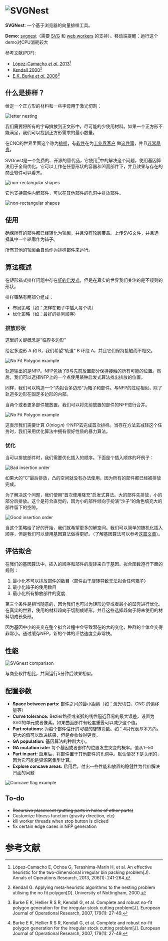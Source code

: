 # ![SVGNest](http://svgnest.com/github/logo2.png)

**SVGNest**: 一个基于浏览器的向量排样工具。

**Demo:** [svgnest](http://svgnest.com)（需要 [SVG](https://developer.mozilla.org/en-US/docs/Web/SVG) 和 [web workers](https://developer.mozilla.org/en-US/docs/Web/API/Web_Workers_API/Using_web_workers) 的支持）。移动端提醒：运行这个demo对CPU消耗较大

参考文献(PDF):

- [López-Camacho *et al.* 2013[^López-Camacho,2013]](http://www.cs.stir.ac.uk/~goc/papers/EffectiveHueristic2DAOR2013.pdf)
- [Kendall 2000](http://www.graham-kendall.com/papers/k2001.pdf)[^Kendall,2000]
- [E.K. Burke *et al.* 2006](http://citeseerx.ist.psu.edu/viewdoc/download?doi=10.1.1.440.379&rep=rep1&type=pdf)[^Burke,2006]

## 什么是排样？

给定一个正方形的材料和一些字母用于激光切割：

![letter nesting](http://svgnest.com/github/letters.png)

我们需要将所有的字母排放到正文形中，尽可能的少使用材料。如果一个正方形不能满足，我们可以找到正方形需求的最小数量。

在CNC的世界里面这个称为[排样](http://sigmanest.com/)，有[软件](http://www.mynesting.com/)在为[工业界客户](http://www.hypertherm.com/en/Products/Automated_cutting/Nesting_software/) 做[这件事](http://www.autodesk.com/products/trunest/overview)，并且[非常昂贵](http://www.nestfab.com/pricing/)。

SVGnest是一个免费的、开源的替代品，它使用[^Burke,2006]中的解决这个问题，使用基因算法用于全局优化。它可以工作在任意形状的容器和凹面部件下，并且效果与存在的商业软件可以看齐。

![non-rectangular shapes](http://svgnest.com/github/shapes.png)

它也支持部件内嵌部件，可以在其他部件的孔洞中排放部件。

![non-rectangular shapes](http://svgnest.com/github/recursion.png)

## 使用

确保所有的部件都已经转化为轮廓，并且没有轮廓覆盖。上传SVG文件，并且选择其中一个轮廓作为箱子。

所有其他的轮廓会自动作为排样部件来运行。

## 算法概述

在矩形箱式排样问题中存在[好的启发式](http://cgi.csc.liv.ac.uk/~epa/surveyhtml.html)，但是在真实的世界我们关注的是不规则的形状。

排样策略有两部分组成：

- 布局策略（如：怎样在箱子中插入每个块）
- 优化策略（如：最好的排列顺序）

### 排放形状

这里的关键概念是“临界多边形”

给定多边形 A 和 B，我们希望“轨道” B 环绕 A，并且它们保持接触而不相交。

![No Fit Polygon example](http://svgnest.com/github/nfp.png)

轨道输出的是NFP。NFP包括了B与先前放置部分保持接触的所有可能的位置。然后，我们可以选择NFP上的一个点使用某种启发式算法找出排放的位置。

同样，我们可以构造一个“内拟合多边形”为箱子和部件。与NFP的过程相似，除了轨道多边形在固定多边形的内部。

当两个或者更多部件被放置，我们可以将先前放置的部件的NFP进行合并。

![No Fit Polygon example](http://svgnest.com/github/nfp2.png)

这表示我们需要计算 $O(n\log n)$ 个NFP去完成首次排样。当存在方法去减轻这个任务时，我们采用优化算法中拥有很好性质的暴力算法。

### 优化

当可以排放部件时，我们需要优化插入的顺序。下面是个插入顺序的坏例子：

![Bad insertion order](http://svgnest.com/github/badnest.png)

如果大的“C”最后排放，凸的空间就没有办法使用，因为所有的部件都已经被排放完成。

为了解决这个问题，我们使用“首次使用降充”启发式算法。大的部件先排放，小的部分后排放。这个是符合直觉的，因为小的部件倾向于扮演“沙子“的角色填充大的部件留下的空隙。

![Good insertion order](http://svgnest.com/github/goodnest.png)

当这个策略给了好的开始，我们就希望更多的解空间。我们可以简单的随机化插入顺序，但是我们可以使用基因算法做得更好。（了解基因算法可以参考[这篇文章](http://www.ai-junkie.com/ga/intro/gat1.html)）。

## 评估拟合

在我们的基因算法中，插入的顺序和部件的旋转来自于基因。拟合函数遵行下面的规则：

1. 最小化不可以排放部件的数目（部件由于旋转导致无法拟合任何箱子）
2. 最小化箱子的使用数目
3. 最小化所有排放部件的宽度

第三个条件是相当随意的，因为我们也可以为矩形边界或者最小的凹壳进行优化。在真实的世界，使用的材料趋向于切割成矩形，并且这些选择趋向于将未使用的材料切成长条形。

因为基因中小的突变在整个拟合过程中会导致潜在的大的变化，种群的个体会变得非常小。通过缓存NFP，新的个体的评估速度会非常快。

## 性能

![SVGnest comparison](http://svgnest.com/github/comparison1.png)

与商业软件相比，共同运行5分钟后效果相似。

## 配置参数

- **Space between parts:** 部件之间的最小距离（如：激光切口、CNC 的偏移量等）
- **Curve tolerance:** Bezier路径或者弧的线性逼近容易的最大误差，设置为SVG的单元或者像素。如果曲面部件有轻度重叠可以减少这个值。
- **Part rotations:** 为每个部件估计的*可能的*旋转次数。如：4只代表基本方向。更大的值可以改进结果，但是会收敛得更慢。
- **GA population:** 基因算法的种群大小。
- **GA mutation rate:** 每个基因或者部件的位置发生突变的概率。值从1~50
- **Part in part:** 启用后，将部件置于其他部件的孔洞中。默认情况下是关闭的，因为它可能是资源密集型计算。
- **Explore concave areas:** 启用后，付出一些性能和放置的稳健性为代价解决凹面的问题

![Concave flag example](http://svgnest.com/github/concave.png)

## To-do

- ~~Recursive placement (putting parts in holes of other parts)~~
- Customize fitness function (gravity direction, etc)
- kill worker threads when stop button is clicked
- fix certain edge cases in NFP generation

# 参考文献

[^Burke,2006]:Burke E K, Hellier R S R, Kendall G, et al. Complete and robust no-fit polygon generation for the irregular stock cutting problem[J]. European Journal of Operational Research, 2007, 179(1): 27-49.
[^Kendall,2000]:Kendall G. Applying meta-heuristic algorithms to the nesting problem utilising the no fit polygon[D]. University of Nottingham, 2000.
[^López-Camacho,2013]:López-Camacho E, Ochoa G, Terashima-Marín H, et al. An effective heuristic for the two-dimensional irregular bin packing problem[J]. Annals of Operations Research, 2013, 206(1): 241-264.
